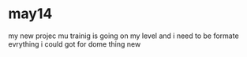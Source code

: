 # may14
my new projec
mu trainig is going on my level and i need to be formate evrything i  could got for dome thing new

